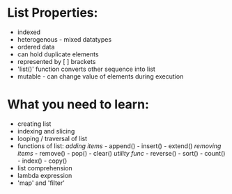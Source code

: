 # List Properties: 
- indexed
- heterogenous - mixed datatypes
- ordered data
- can hold duplicate elements
- represented by [ ] brackets
- 'list()' function converts other sequence into list
- mutable - can change value of elements during execution

# What you need to learn:
- creating list
- indexing and slicing
- looping / traversal of list
- functions of list:
    *adding items*
        - append()
        - insert()
        - extend()
    *removing items*
        - remove()
        - pop()
        - clear()
    *utility func*
        - reverse()
        - sort()
        - count()
        - index()
        - copy()
- list comprehension
- lambda expression
- 'map' and 'filter'